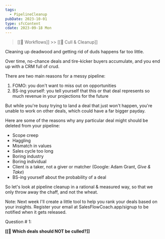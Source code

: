 ```yaml
---
tags:
  - PipelineCleanup
pubDate: 2023-10-01
type: sfcContent
cdate: 2023-09-18 Mon
---
```


> [[🔁 Workflows]] >> [[🧹 Cull & Cleanup]]

Cleaning up deadwood and getting rid of duds happens far too little.

Over time, no-chance deals and tire-kicker buyers accumulate, and you end up with a CRM full of crud.

There are two main reasons for a messy pipeline:

1. FOMO: you don't want to miss out on opportunities
2. BS-ing yourself: you tell yourself that this or that deal represents so much revenue in your projections for the future

But while you're busy trying to land a deal that just won't happen, you're unable to work on other deals, which could have a far bigger payday.

Here are some of the reasons why any particular deal might should be deleted from your pipeline:

- Scope creep
- Haggling
- Mismatch in values
- Sales cycle too long
- Boring industry
- Boring individual
- Client is a taker, not a giver or matcher (Google: Adam Grant, *Give & Take*)
- BS-ing yourself about the probability of a deal

So let's look at pipeline cleanup in a rational & measured way, so that we only throw away the chaff, and not the wheat.

Note: Next week I'll create a little tool to help you rank your deals based on your insights. Register your email at SalesFlowCoach.app/signup to be notified when it gets released.

Question # 1:

**[[🚫 Which deals should NOT be culled?]]**